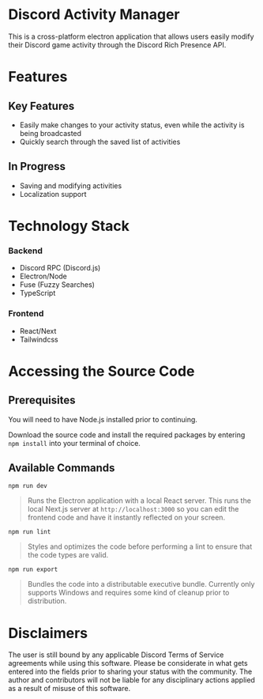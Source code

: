 # Discord Activity Manager

This is a cross-platform electron application that allows users easily modify their Discord game activity through the Discord Rich Presence API. 

# Features
## Key Features
* Easily make changes to your activity status, even while the activity is being broadcasted
* Quickly search through the saved list of activities

## In Progress
* Saving and modifying activities
* Localization support

# Technology Stack
### Backend
* Discord RPC (Discord.js)
* Electron/Node
* Fuse (Fuzzy Searches)
* TypeScript
### Frontend
* React/Next
* Tailwindcss

# Accessing the Source Code
## Prerequisites
You will need to have Node.js installed prior to continuing.

Download the source code and install the required packages by entering `npm install` into your terminal of choice.

## Available Commands
`npm run dev`
> Runs the Electron application with a local React server. This runs the local Next.js server at `http://localhost:3000` so you can edit the frontend code and have it instantly reflected on your screen.

`npm run lint`
> Styles and optimizes the code before performing a lint to ensure that the code types are valid.

`npm run export`
> Bundles the code into a distributable executive bundle. Currently only supports Windows and requires some kind of cleanup prior to distribution.

# Disclaimers
The user is still bound by any applicable Discord Terms of Service agreements while using this software. Please be considerate in what gets entered into the fields prior to sharing your status with the community. The author and contributors will not be liable for any disciplinary actions applied as a result of misuse of this software.
